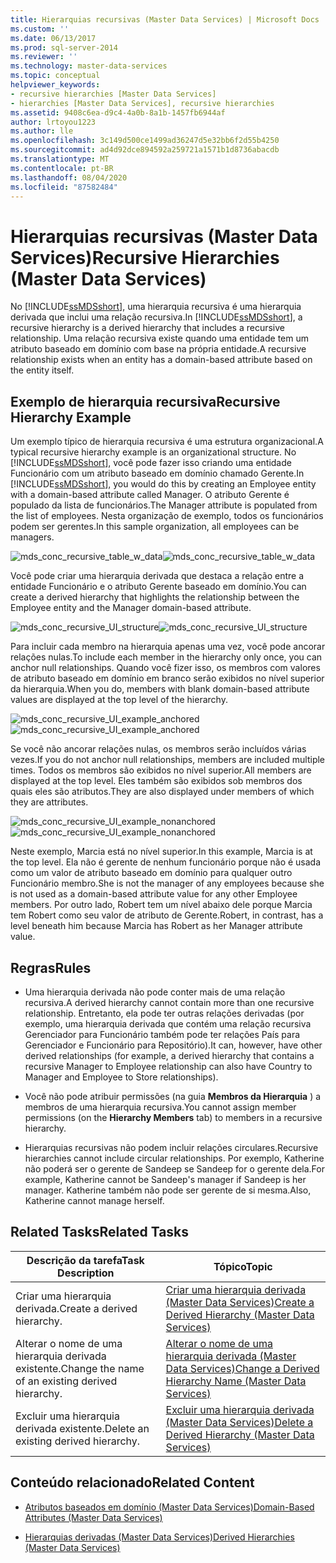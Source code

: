 ```yaml
---
title: Hierarquias recursivas (Master Data Services) | Microsoft Docs
ms.custom: ''
ms.date: 06/13/2017
ms.prod: sql-server-2014
ms.reviewer: ''
ms.technology: master-data-services
ms.topic: conceptual
helpviewer_keywords:
- recursive hierarchies [Master Data Services]
- hierarchies [Master Data Services], recursive hierarchies
ms.assetid: 9408c6ea-d9c4-4a0b-8a1b-1457fb6944af
author: lrtoyou1223
ms.author: lle
ms.openlocfilehash: 3c149d500ce1499ad36247d5e32bb6f2d55b4250
ms.sourcegitcommit: ad4d92dce894592a259721a1571b1d8736abacdb
ms.translationtype: MT
ms.contentlocale: pt-BR
ms.lasthandoff: 08/04/2020
ms.locfileid: "87582484"
---
```

# <a name="recursive-hierarchies-master-data-services"></a><span data-ttu-id="0862b-102">Hierarquias recursivas (Master Data Services)</span><span class="sxs-lookup"><span data-stu-id="0862b-102">Recursive Hierarchies (Master Data Services)</span></span>
  <span data-ttu-id="0862b-103">No [!INCLUDE[ssMDSshort](../includes/ssmdsshort-md.md)], uma hierarquia recursiva é uma hierarquia derivada que inclui uma relação recursiva.</span><span class="sxs-lookup"><span data-stu-id="0862b-103">In [!INCLUDE[ssMDSshort](../includes/ssmdsshort-md.md)], a recursive hierarchy is a derived hierarchy that includes a recursive relationship.</span></span> <span data-ttu-id="0862b-104">Uma relação recursiva existe quando uma entidade tem um atributo baseado em domínio com base na própria entidade.</span><span class="sxs-lookup"><span data-stu-id="0862b-104">A recursive relationship exists when an entity has a domain-based attribute based on the entity itself.</span></span>

## <a name="recursive-hierarchy-example"></a><span data-ttu-id="0862b-105">Exemplo de hierarquia recursiva</span><span class="sxs-lookup"><span data-stu-id="0862b-105">Recursive Hierarchy Example</span></span>
 <span data-ttu-id="0862b-106">Um exemplo típico de hierarquia recursiva é uma estrutura organizacional.</span><span class="sxs-lookup"><span data-stu-id="0862b-106">A typical recursive hierarchy example is an organizational structure.</span></span> <span data-ttu-id="0862b-107">No [!INCLUDE[ssMDSshort](../includes/ssmdsshort-md.md)], você pode fazer isso criando uma entidade Funcionário com um atributo baseado em domínio chamado Gerente.</span><span class="sxs-lookup"><span data-stu-id="0862b-107">In [!INCLUDE[ssMDSshort](../includes/ssmdsshort-md.md)], you would do this by creating an Employee entity with a domain-based attribute called Manager.</span></span> <span data-ttu-id="0862b-108">O atributo Gerente é populado da lista de funcionários.</span><span class="sxs-lookup"><span data-stu-id="0862b-108">The Manager attribute is populated from the list of employees.</span></span> <span data-ttu-id="0862b-109">Nesta organização de exemplo, todos os funcionários podem ser gerentes.</span><span class="sxs-lookup"><span data-stu-id="0862b-109">In this sample organization, all employees can be managers.</span></span>

 <span data-ttu-id="0862b-110">![mds_conc_recursive_table_w_data](../../2014/master-data-services/media/mds-conc-recursive-table-w-data.gif "mds_conc_recursive_table_w_data")</span><span class="sxs-lookup"><span data-stu-id="0862b-110">![mds_conc_recursive_table_w_data](../../2014/master-data-services/media/mds-conc-recursive-table-w-data.gif "mds_conc_recursive_table_w_data")</span></span>

 <span data-ttu-id="0862b-111">Você pode criar uma hierarquia derivada que destaca a relação entre a entidade Funcionário e o atributo Gerente baseado em domínio.</span><span class="sxs-lookup"><span data-stu-id="0862b-111">You can create a derived hierarchy that highlights the relationship between the Employee entity and the Manager domain-based attribute.</span></span>

 <span data-ttu-id="0862b-112">![mds_conc_recursive_UI_structure](../../2014/master-data-services/media/mds-conc-recursive-ui-structure.gif "mds_conc_recursive_UI_structure")</span><span class="sxs-lookup"><span data-stu-id="0862b-112">![mds_conc_recursive_UI_structure](../../2014/master-data-services/media/mds-conc-recursive-ui-structure.gif "mds_conc_recursive_UI_structure")</span></span>

 <span data-ttu-id="0862b-113">Para incluir cada membro na hierarquia apenas uma vez, você pode ancorar relações nulas.</span><span class="sxs-lookup"><span data-stu-id="0862b-113">To include each member in the hierarchy only once, you can anchor null relationships.</span></span> <span data-ttu-id="0862b-114">Quando você fizer isso, os membros com valores de atributo baseado em domínio em branco serão exibidos no nível superior da hierarquia.</span><span class="sxs-lookup"><span data-stu-id="0862b-114">When you do, members with blank domain-based attribute values are displayed at the top level of the hierarchy.</span></span>

 <span data-ttu-id="0862b-115">![mds_conc_recursive_UI_example_anchored](../../2014/master-data-services/media/mds-conc-recursive-ui-example-anchored.gif "mds_conc_recursive_UI_example_anchored")</span><span class="sxs-lookup"><span data-stu-id="0862b-115">![mds_conc_recursive_UI_example_anchored](../../2014/master-data-services/media/mds-conc-recursive-ui-example-anchored.gif "mds_conc_recursive_UI_example_anchored")</span></span>

 <span data-ttu-id="0862b-116">Se você não ancorar relações nulas, os membros serão incluídos várias vezes.</span><span class="sxs-lookup"><span data-stu-id="0862b-116">If you do not anchor null relationships, members are included multiple times.</span></span> <span data-ttu-id="0862b-117">Todos os membros são exibidos no nível superior.</span><span class="sxs-lookup"><span data-stu-id="0862b-117">All members are displayed at the top level.</span></span> <span data-ttu-id="0862b-118">Eles também são exibidos sob membros dos quais eles são atributos.</span><span class="sxs-lookup"><span data-stu-id="0862b-118">They are also displayed under members of which they are attributes.</span></span>

 <span data-ttu-id="0862b-119">![mds_conc_recursive_UI_example_nonanchored](../../2014/master-data-services/media/mds-conc-recursive-ui-example-nonanchored.gif "mds_conc_recursive_UI_example_nonanchored")</span><span class="sxs-lookup"><span data-stu-id="0862b-119">![mds_conc_recursive_UI_example_nonanchored](../../2014/master-data-services/media/mds-conc-recursive-ui-example-nonanchored.gif "mds_conc_recursive_UI_example_nonanchored")</span></span>

 <span data-ttu-id="0862b-120">Neste exemplo, Marcia está no nível superior.</span><span class="sxs-lookup"><span data-stu-id="0862b-120">In this example, Marcia is at the top level.</span></span> <span data-ttu-id="0862b-121">Ela não é gerente de nenhum funcionário porque não é usada como um valor de atributo baseado em domínio para qualquer outro Funcionário membro.</span><span class="sxs-lookup"><span data-stu-id="0862b-121">She is not the manager of any employees because she is not used as a domain-based attribute value for any other Employee members.</span></span> <span data-ttu-id="0862b-122">Por outro lado, Robert tem um nível abaixo dele porque Marcia tem Robert como seu valor de atributo de Gerente.</span><span class="sxs-lookup"><span data-stu-id="0862b-122">Robert, in contrast, has a level beneath him because Marcia has Robert as her Manager attribute value.</span></span>

## <a name="rules"></a><span data-ttu-id="0862b-123">Regras</span><span class="sxs-lookup"><span data-stu-id="0862b-123">Rules</span></span>

-   <span data-ttu-id="0862b-124">Uma hierarquia derivada não pode conter mais de uma relação recursiva.</span><span class="sxs-lookup"><span data-stu-id="0862b-124">A derived hierarchy cannot contain more than one recursive relationship.</span></span> <span data-ttu-id="0862b-125">Entretanto, ela pode ter outras relações derivadas (por exemplo, uma hierarquia derivada que contém uma relação recursiva Gerenciador para Funcionário também pode ter relações País para Gerenciador e Funcionário para Repositório).</span><span class="sxs-lookup"><span data-stu-id="0862b-125">It can, however, have other derived relationships (for example, a derived hierarchy that contains a recursive Manager to Employee relationship can also have Country to Manager and Employee to Store relationships).</span></span>

-   <span data-ttu-id="0862b-126">Você não pode atribuir permissões (na guia **Membros da Hierarquia** ) a membros de uma hierarquia recursiva.</span><span class="sxs-lookup"><span data-stu-id="0862b-126">You cannot assign member permissions (on the **Hierarchy Members** tab) to members in a recursive hierarchy.</span></span>

-   <span data-ttu-id="0862b-127">Hierarquias recursivas não podem incluir relações circulares.</span><span class="sxs-lookup"><span data-stu-id="0862b-127">Recursive hierarchies cannot include circular relationships.</span></span> <span data-ttu-id="0862b-128">Por exemplo, Katherine não poderá ser o gerente de Sandeep se Sandeep for o gerente dela.</span><span class="sxs-lookup"><span data-stu-id="0862b-128">For example, Katherine cannot be Sandeep's manager if Sandeep is her manager.</span></span> <span data-ttu-id="0862b-129">Katherine também não pode ser gerente de si mesma.</span><span class="sxs-lookup"><span data-stu-id="0862b-129">Also, Katherine cannot manage herself.</span></span>

## <a name="related-tasks"></a><span data-ttu-id="0862b-130">Related Tasks</span><span class="sxs-lookup"><span data-stu-id="0862b-130">Related Tasks</span></span>

|<span data-ttu-id="0862b-131">Descrição da tarefa</span><span class="sxs-lookup"><span data-stu-id="0862b-131">Task Description</span></span>|<span data-ttu-id="0862b-132">Tópico</span><span class="sxs-lookup"><span data-stu-id="0862b-132">Topic</span></span>|
|----------------------|-----------|
|<span data-ttu-id="0862b-133">Criar uma hierarquia derivada.</span><span class="sxs-lookup"><span data-stu-id="0862b-133">Create a derived hierarchy.</span></span>|[<span data-ttu-id="0862b-134">Criar uma hierarquia derivada &#40;Master Data Services&#41;</span><span class="sxs-lookup"><span data-stu-id="0862b-134">Create a Derived Hierarchy &#40;Master Data Services&#41;</span></span>](create-a-derived-hierarchy-master-data-services.md)|
|<span data-ttu-id="0862b-135">Alterar o nome de uma hierarquia derivada existente.</span><span class="sxs-lookup"><span data-stu-id="0862b-135">Change the name of an existing derived hierarchy.</span></span>|[<span data-ttu-id="0862b-136">Alterar o nome de uma hierarquia derivada &#40;Master Data Services&#41;</span><span class="sxs-lookup"><span data-stu-id="0862b-136">Change a Derived Hierarchy Name &#40;Master Data Services&#41;</span></span>](../../2014/master-data-services/change-a-derived-hierarchy-name-master-data-services.md)|
|<span data-ttu-id="0862b-137">Excluir uma hierarquia derivada existente.</span><span class="sxs-lookup"><span data-stu-id="0862b-137">Delete an existing derived hierarchy.</span></span>|[<span data-ttu-id="0862b-138">Excluir uma hierarquia derivada &#40;Master Data Services&#41;</span><span class="sxs-lookup"><span data-stu-id="0862b-138">Delete a Derived Hierarchy &#40;Master Data Services&#41;</span></span>](../../2014/master-data-services/delete-a-derived-hierarchy-master-data-services.md)|

## <a name="related-content"></a><span data-ttu-id="0862b-139">Conteúdo relacionado</span><span class="sxs-lookup"><span data-stu-id="0862b-139">Related Content</span></span>

-   [<span data-ttu-id="0862b-140">Atributos baseados em domínio &#40;Master Data Services&#41;</span><span class="sxs-lookup"><span data-stu-id="0862b-140">Domain-Based Attributes &#40;Master Data Services&#41;</span></span>](../../2014/master-data-services/domain-based-attributes-master-data-services.md)

-   [<span data-ttu-id="0862b-141">Hierarquias derivadas &#40;Master Data Services&#41;</span><span class="sxs-lookup"><span data-stu-id="0862b-141">Derived Hierarchies &#40;Master Data Services&#41;</span></span>](../../2014/master-data-services/derived-hierarchies-master-data-services.md)


